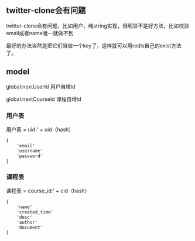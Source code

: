 
## twitter-clone会有问题

twitter-clone会有问题，比如用户，纯string实现，很明显不是好方法，比如校验email或者name唯一就做不到

最好的办法当然是把它们当做一个key了，这样就可以用redis自己的exist方法了。


## model

global:nextUserId 用户自增id

global:nextCourseId 课程自增id


### 用户表

用户表 = uid:' + uid（hash）

	{	
		'email'
		'username'
		'password'
	}

### 课程表
	
课程表 = course_id:' + cid（hash）

	{	
		'name'
		'created_time'
		'desc'
		'author'
		'document'
	}
	
